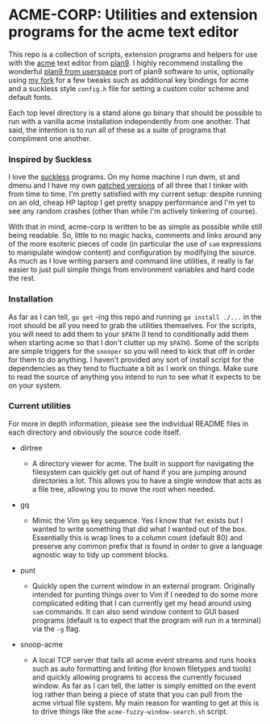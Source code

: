ACME-CORP: Utilities and extension programs for the acme text editor
====================================================================

This repo is a collection of scripts, extension programs and helpers for use
with the [acme][0] text editor from [plan9][1]. I highly recommend installing the
wonderful [plan9 from userspace][2] port of plan9 software to unix, optionally
using [my fork][3] for a few tweaks such as additional key bindings for acme
and a suckless style `config.h` file for setting a custom color scheme and
default fonts.

Each top level directory is a stand alone go binary that should be possible to
run with a vanilla acme installation independently from one another. That said,
the intention is to run all of these as a suite of programs that compliment one
another.


### Inspired by Suckless
I love the [suckless][4] programs. On my home machine I run dwm, st and dmenu
and I have my own [patched versions][5] of all three that I tinker with from time
to time. I'm pretty satisfied with my current setup: despite running on an old,
cheap HP laptop I get pretty snappy performance and I'm yet to see any random
crashes (other than while I'm actively tinkering of course).

With that in mind, acme-corp is written to be as simple as possible while still
being readable. So, little to no magic hacks, comments and links around any of
the more esoteric pieces of code (in particular the use of `sam` expressions
to manipulate window content) and configuration by modifying the source. As much
as I love writing parsers and command line utilities, it really is far easier to
just pull simple things from environment variables and hard code the rest.


### Installation
As far as I can tell, `go get` -ing this repo and running `go install ./...` in
the root should be all you need to grab the utilities themselves. For the scripts,
you will need to add them to your `$PATH` (I tend to conditionally add them when
starting acme so that I don't clutter up my `$PATH`). Some of the scripts are
simple triggers for the `snooper` so you will need to kick that off in order for
them to do anything. I haven't provided any sort of install script for the
dependencies as they tend to fluctuate a bit as I work on things. Make sure to
read the source of anything you intend to run to see what it expects to be on
your system.


### Current utilities
For more in depth information, please see the individual README files in each
directory and obviously the source code itself.

* dirtree
  * A directory viewer for acme. The built in support for navigating the filesystem
  can quickly get out of hand if you are jumping around directories a lot. This
  allows you to have a single window that acts as a file tree, allowing you to
  move the root when needed.

 * gq
   * Mimic the Vim `gq` key sequence. Yes I know that `fmt` exists but I wanted to
   write something that did what I wanted out of the box. Essentially this is wrap
   lines to a column count (default 80) and preserve any common prefix that is found
   in order to give a language agnostic way to tidy up comment blocks.

 * punt
   * Quickly open the current window in an external program. Originally intended
   for punting things over to Vim if I needed to do some more complicated editing
   that I can currently get my head around using `sam` commands. It can also send
   window content to GUI based programs (default is to expect that the program
   will run in a terminal) via the `-g` flag.

 * snoop-acme
   * A local TCP server that tails all acme event streams and runs hooks such as
   auto formatting and linting (for known filetypes and tools) and quickly allowing
   programs to access the currently focused window. As far as I can tell, the
   latter is simply emitted on the event log rather than being a piece of state
   that you can pull from the acme virtual file system. My main reason for wanting
   to get at this is to drive things like the `acme-fuzzy-window-search.sh`
   script.


  [0]: http://acme.cat-v.org/
  [1]: https://9p.io/plan9/
  [2]: https://9fans.github.io/plan9port/
  [3]: https://github.com/sminez/plan9port/
  [4]: https://suckless.org/
  [5]: https://github.com/sminez/suckless/

